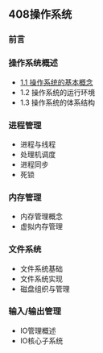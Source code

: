 ## 408操作系统

### 前言

### 操作系统概述

* [1.1 操作系统的基本概念](1.1操作系统的基本概念.md)
* 1.2 操作系统的运行环境
* 1.3 操作系统的体系结构

### 进程管理

* 进程与线程
* 处理机调度
* 进程同步
* 死锁

### 内存管理

* 内存管理概念
* 虚拟内存管理

### 文件系统

* 文件系统基础
* 文件系统实现
* 磁盘组织与管理

### 输入/输出管理

* IO管理概述
* IO核心子系统
